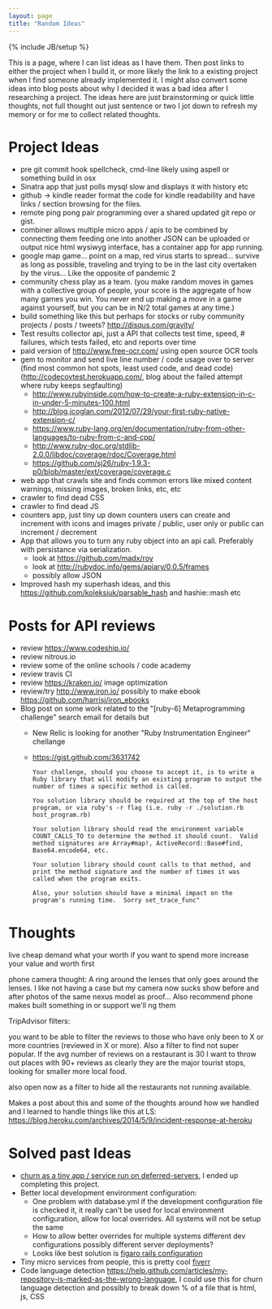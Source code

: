 ```yaml
---
layout: page
title: "Random Ideas"
---
```

{% include JB/setup %}

This is a page, where I can list ideas as I have them. Then post links to either the project when I build it, or more likely the link to a existing project when I find someone already implemented it. I might also convert some ideas into blog posts about why I decided it was a bad idea after I researching a project. The ideas here are just brainstorming or quick little thoughts, not full thought out just sentence or two I jot down to refresh my memory or for me to collect related thoughts.

Project Ideas
===

* pre git commit hook spellcheck, cmd-line likely using aspell or something build in osx 
* Sinatra app that just polls mysql slow and displays it with history etc
* github -> kindle reader format the code for kindle readability and have links / section browsing for the files.
* remote ping pong pair programming over a shared updated git repo or gist.
* combiner allows multiple micro apps / apis to be combined by connecting them feeding one into another JSON can be uploaded or output nice html wysiwyg interface, has a container app for app running.
* google map game... point on a map, red virus starts to spread... survive as long as possible, traveling and trying to be in the last city overtaken by the virus... Like the opposite of pandemic 2
* community chess play as a team. (you make random moves in games with a collective group of people, your score is the aggregate of how many games you win. You never end up making a move in a game against yourself, but you can be in N/2 total games at any time.)
* build something like this but perhaps for stocks or ruby community projects / posts / tweets? http://disqus.com/gravity/
* Test results collector api, just a API that collects test time, speed, # failures, which tests failed, etc and reports over time
* paid version of http://www.free-ocr.com/ using open source OCR tools
* gem to monitor and send live line number / code usage over to server (find most common hot spots, least used code, and dead code) (http://codecovtest.herokuapp.com/, blog about the failed attempt where ruby keeps segfaulting)
   * http://www.rubyinside.com/how-to-create-a-ruby-extension-in-c-in-under-5-minutes-100.html
   * http://blog.jcoglan.com/2012/07/29/your-first-ruby-native-extension-c/
   * https://www.ruby-lang.org/en/documentation/ruby-from-other-languages/to-ruby-from-c-and-cpp/
   * http://www.ruby-doc.org/stdlib-2.0.0/libdoc/coverage/rdoc/Coverage.html
   * https://github.com/sj26/ruby-1.9.3-p0/blob/master/ext/coverage/coverage.c
* web app that crawls site and finds common errors like mixed content warnings, missing images, broken links, etc, etc
* crawler to find dead CSS
* crawler to find dead JS
* counters app, just tiny up down counters users can create and increment with icons and images private / public, user only or public can increment / decrement
* App that allows you to turn any ruby object into an api call. Preferably with persistance via serialization.
  * look at https://github.com/madx/roy
  * look at http://rubydoc.info/gems/apiary/0.0.5/frames
  * possibly allow JSON
* Improved hash my superhash ideas, and this https://github.com/koleksiuk/parsable_hash and hashie::mash etc

Posts for API reviews
===

* review https://www.codeship.io/
* review nitrous.io 
* review some of the online schools / code academy
* review travis CI
* review https://kraken.io/ image optimization
* review/try http://www.iron.io/ possibly to make ebook https://github.com/harrisj/iron_ebooks 
* Blog post on some work related to the "[ruby-6] Metaprogramming challenge" search email for details but
    * New Relic is looking for another "Ruby Instrumentation Engineer" chellange
    * https://gist.github.com/3631742
    
          Your challenge, should you choose to accept it, is to write a Ruby library that will modify an existing program to output the number of times a specific method is called. 

          You solution library should be required at the top of the host program, or via ruby's -r flag (i.e. ruby -r ./solution.rb host_program.rb)

          Your solution library should read the environment variable COUNT_CALLS_TO to determine the method it should count.  Valid method signatures are Array#map!, ActiveRecord::Base#find, Base64.encode64, etc.

          Your solution library should count calls to that method, and print the method signature and the number of times it was called when the program exits.

          Also, your solution should have a minimal impact on the program's running time.  Sorry set_trace_func"

Thoughts
===

live cheap
demand what your worth
if you want to spend more
increase your value and worth first

phone camera thought:
 A ring around the lenses that only goes around the lenses. I like not having a case but my camera now sucks show before and after photos of the same nexus model as proof... Also recommend phone makes built something in or support we'll ng them
 
TripAdvisor filters:

you want to be able to filter the reviews to those who have only been to X or more countries (reviewed in X or more). Also a filter to find not super popular. If the avg number of reviews on a restaurant is 30 I want to throw out places with 90+ reviews as clearly they are the major tourist stops, looking for smaller more local food.

also open now as a filter to hide all the restaurants not running available.

Makes a post about this and some of the thoughts around how we handled and I learned to handle things like this at LS:
https://blog.heroku.com/archives/2014/5/9/incident-response-at-heroku

Solved past Ideas
===

* [churn as a tiny app / service run on deferred-servers](http://churn.picoappz.com), I ended up completing this project.
* Better local development environment configuration: 
  * One problem with database.yml if the development configuration file is checked it, it really can't be used for local environment configuration, allow for local overrides. All systems will not be setup the same
  * How to allow better overrides for multiple systems different dev configurations possibly different server deployments?
  * Looks like best solution is [figaro rails configuration](https://github.com/laserlemon/figaro)
* Tiny micro services from people, this is pretty cool [fiverr](http://fiverr.com/)
* Code language detection https://help.github.com/articles/my-repository-is-marked-as-the-wrong-language, I could use this for churn language detection and possibly to break down % of a file that is html, js, CSS
